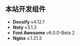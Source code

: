 ## 本站开发组件

- **Docsify** v4.12.1 
- **Noty** v3.1.3
- **Font Awesome** v6.0.0-Beta 2
- **Nginx** v.1.21.3
